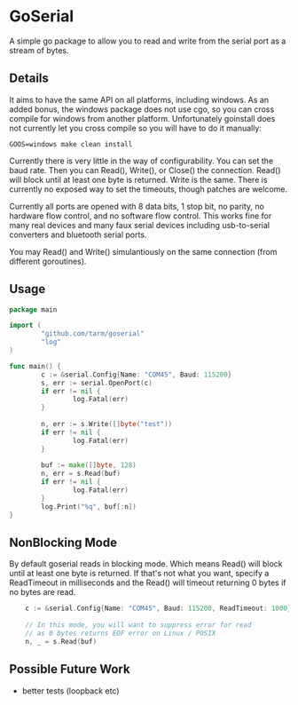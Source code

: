 GoSerial
========
A simple go package to allow you to read and write from the
serial port as a stream of bytes.

Details
-------
It aims to have the same API on all platforms, including windows.  As
an added bonus, the windows package does not use cgo, so you can cross
compile for windows from another platform.  Unfortunately goinstall
does not currently let you cross compile so you will have to do it
manually:

    GOOS=windows make clean install

Currently there is very little in the way of configurability.  You can
set the baud rate.  Then you can Read(), Write(), or Close() the
connection.  Read() will block until at least one byte is returned.
Write is the same.  There is currently no exposed way to set the
timeouts, though patches are welcome.

Currently all ports are opened with 8 data bits, 1 stop bit, no
parity, no hardware flow control, and no software flow control.  This
works fine for many real devices and many faux serial devices
including usb-to-serial converters and bluetooth serial ports.

You may Read() and Write() simulantiously on the same connection (from
different goroutines).

Usage
-----
```go
package main

import (
        "github.com/tarm/goserial"
        "log"
)

func main() {
        c := &serial.Config{Name: "COM45", Baud: 115200}
        s, err := serial.OpenPort(c)
        if err != nil {
                log.Fatal(err)
        }
        
        n, err := s.Write([]byte("test"))
        if err != nil {
                log.Fatal(err)
        }
        
        buf := make([]byte, 128)
        n, err = s.Read(buf)
        if err != nil {
                log.Fatal(err)
        }
        log.Print("%q", buf[:n])
}
```

NonBlocking Mode
----------------
By default goserial reads in blocking mode. Which means Read() will
block until at least one byte is returned. If that's not what you want,
specify a ReadTimeout in milliseconds and the Read() will timeout
returning 0 bytes if no bytes are read.

```go
	c := &serial.Config{Name: "COM45", Baud: 115200, ReadTimeout: 1000}
	
	// In this mode, you will want to suppress error for read
	// as 0 bytes returns EOF error on Linux / POSIX
	n, _ = s.Read(buf)
```

Possible Future Work
-------------------- 
- better tests (loopback etc)
